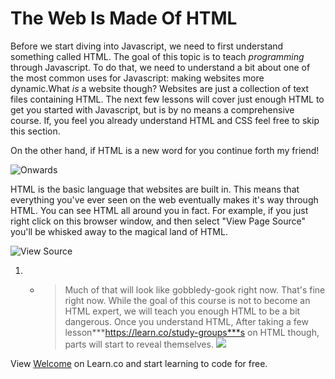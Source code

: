 # The Web Is Made Of HTML

Before we start diving into Javascript, we need to first understand something called HTML. The goal of this topic is to teach _programming_ through Javascript. To do that, we need to understand a bit about one of the most common uses for Javascript: making websites more dynamic.What _is_ a website though? Websites are just a collection of text files containing HTML. The next few lessons will cover just enough HTML to get you started with Javascript, but is by no means a comprehensive course. If, you feel you already understand HTML and CSS feel free to skip this section.

On the other hand, if HTML is a new word for you continue forth my friend! 

![Onwards](https://web-dev-readme-photos.s3.amazonaws.com/js/onwards.gif)

HTML is the basic language that websites are built in. This means that everything you've ever seen on the web eventually makes it's way through HTML. You can see HTML all around you in fact. For example, if you just right click on this browser window, and then select "View Page Source" you'll be whisked away to the magical land of HTML. 

![View Source](http://web-dev-readme-photos.s3.amazonaws.com/js/web-is-html-view-source.png)

1. * > Much of that will look like gobbledy-gook right now. That's fine right now. While the goal of this course is not to become an HTML expert, we will teach you enough HTML to be a bit dangerous. Once you understand HTML, After taking a few lesson***https://learn.co/study-groups***s on HTML though, parts will start to reveal themselves. [![](http://)](http://)

<p class='util--hide'>View <a href='https://learn.co/lessons/web-is-html'>Welcome</a> on Learn.co and start learning to code for free.</p>
